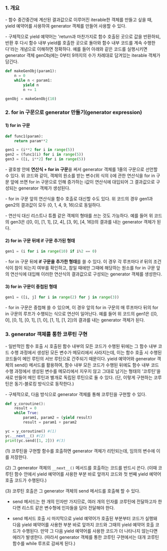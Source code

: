 ### 1. 개요

\- 함수 중간중간에 계산된 결과값으로 이루어진 iterable한 객체를 만들고 싶을 때, yield 예약어를 사용하여 generator 객체를 만들어 사용할 수 있다. 

\- 구체적으로 yield 예약어는 'return과 마찬가지로 함수 호출된 곳으로 값을 반환하되, 반환 후 다시 함수 내부 yield를 호출한 곳으로 돌아와 함수 내부 코드를 계속 수행한다'라는 개념으로 이해하면 정확하다. 예를 들어 아래와 같은 코드를 실행시키면 generator 객체 genObj에는 0부터 9까지의 수가 차례대로 담겨있는 iterable 객체가 담긴다.


```python
def makeGenObj(param1):
    n = 0
    while n < param1:
        yield n
        n += 1

genObj = makeGenObj(10)
```



### 2. for in 구문으로 generator 만들기(generator expression)

#### 1) for in 구문

```python
def func1(param):
    return param**2

gen1 = (i**2 for i in range(5))
gen2 = (func1(i) for i in range(5))
gen3 = ([i, i**2] for i in range(5))
```

\- 괄호쌍 안에 **연산식 + for in 구문**을 써서 generator 객체를 1줄의 구문으로 선언할 수 있다. 위 코드와 같이, 객체의 원소를 받는 변수(위 식의 i)에 관한 연산식을 for in 구문 앞에 쓰면 for in 구문으로 인해 증가하는 i값이 연산식에 대입되어 그 결과값으로 구성되는 generator 객체가 생성된다.

\- for in 구문 앞의 연산식을 함수 호출로 대신할 수도 있다. 위 코드의 경우 gen1과 gen2의 결과값이 모두 (0, 1, 4, 9, 16)으로 동일하다.

\- 연산식 대신 리스트나 튜플 같은 객체의 형태를 쓰는 것도 가능하다. 예를 들어 위 코드의 gen3은 ([0, 0], [1, 1], [2, 4], [3, 9], [4, 16])의 결과를 내는 generator 객체가 된다.


#### 2) for in 구문 뒤에 if 구문 추가된 형태

```python
gen1 = (i for i in range(10) if i%2 == 0)
```

\- for in 구문 뒤에 **if 구문을 추가한 형태**를 쓸 수 있다. 이 경우 각 루프마다 if 뒤의 조건식이 참이 되는지 여부를 확인하고, 참일 때에만 그때에 해당하는 원소를 for in 구문 앞의 연산식에 대입해 이러한 연산식의 결과값으로 구성되는 generator 객체를 생성한다.


#### 3) for in 구문이 중첩된 형태

```python
gen1 = ([i, j] for i in range(2) for j in range(3))
```

\- for in 구문은 중첩해 쓸 수 있으며, 이 경우 앞의 for in 구문의 매 루프마다 뒤의 for in 구문의 루프가 수행되는 식으로 연산이 일어난다. 예를 들어 위 코드의 gen1은 ([0, 0], [0, 1], [0, 1], [1, 0], [1, 1], [1, 2])의 결과를 내는 generator 객체가 된다.



### 3. generator 객체를 통한 코루틴 구현

\- 일반적인 함수 호출 시 호출된 함수 내부의 모든 코드가 수행된 뒤에는 그 함수 내부 코드 수행 과정에서 생성된 모든 변수가 메모리에서 사라지는데, 이는 함수 호출 시 수행된 코드들이 메인 루틴의 서브 루틴으로 간주되기 때문이다. yield 예약어와 generator 객체의 send() 메서드를 활용하여, 함수 내부 모든 코드가 수행된 뒤에도 함수 내부 코드 수행 과정에서 생성된 변수를 메모리에서 지우지 않고 그대로 남기는 형태의 '코루틴'을 새로 만들어 메인 루틴과 별개로 독립된 루틴으로 둘 수 있다. (단, 이렇게 구현하는 코루틴은 동기-블로킹 방식으로 동작한다.)


\- 구체적으로, 다음 방식으로 generator 객체를 통해 코루틴을 구현할 수 있다.

```python
def y_coroutine():
    result = 0
    while True:
        param1, param2 = (yield result)
        result = param1 + param2

yc = y_coroutine() #(1)
yc.__next__() #(2)
print(yc.send([1, 2])) #(3)
```

(1) 코루틴을 구현할 함수를 호출하면 generator 객체가 리턴되는데, 임의의 변수에 이를 저장한다.

(2) 그 generator 객체의 `__next__()` 메서드를 호출하는 코드를 반드시 쓴다. (이때 코루틴 함수 안에서 yield 예약어를 사용한 부분 바로 앞까지 코드와 첫 번째 yield 예약어 호출 코드가 수행된다.)

(3) 코루틴 호출은 그 generator 객체의 send 메서드를 호출해 할 수 있다. 

- send 메서드는 한 개의 인자만 가지므로, 여러 개의 인자를 코루틴에 전달하고자 한다면 리스트 같은 변수형에 인자들을 담아 전달해야 한다.

- send 메서드 호출 시 마지막으로 yield 예약어가 호출된 부분부터 코드가 실행돼 다음 yield 예약어를 사용한 부분 바로 앞까지 코드와 그때의 yield 예약어 호출 코드가 수행된다. 만약 그 다음 yield 예약어를 사용한 코드가 더 나타나지 않는다면 에러가 발생한다. (따라서 generator 객체를 통한 코루틴 구현에서는 대개 코루틴 함수를 while 루프로 감싸게 된다.)